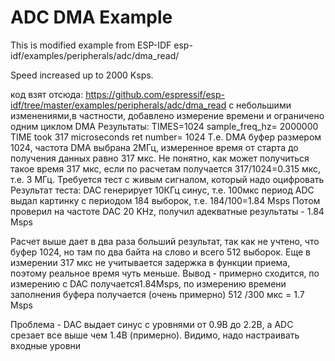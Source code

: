 # ADC DMA Example
This is modified example from ESP-IDF esp-idf/examples/peripherals/adc/dma_read/

Speed increased up to 2000 Ksps. 

код взят отсюда:
https://github.com/espressif/esp-idf/tree/master/examples/peripherals/adc/dma_read
с небольшими изменениями,в частности, добавлено измерение времени и ограничено одним циклом DMA
Результаты:
TIMES=1024  sample_freq_hz= 2000000
TIME took 317 microseconds ret number= 1024
Т.е. DMA буфер размером 1024, частота DMA выбрана 2МГц, измеренное время от старта до получения данных равно 317 мкс. Не понятно, как может получиться такое время 317 мкс, если по расчетам получается 317/1024=0.315 мкс, т.е. 3 МГц. Требуется тест с живым сигналом, который надо оцифровать
Результат теста:
DAC генерирует 10КГц синус, т.е. 100мкс период
ADC выдал картинку с периодом 184 выборок, т.е. 184/100=1.84 Msps
Потом проверил на частоте DAC 20 KHz, 	получил адекватные результаты - 1.84 Msps

Расчет выше дает в два раза больший результат, так как не учтено, что буфер 1024, но там по два байта на слово и всего 512 выборок. Еще в измерении 317 мкс не учитывается задержка в функции приема, поэтому реальное время чуть меньше. 
Вывод - примерно сходится, по измерению с DAC получается1.84Msps, по измерению времени заполнения буфера получается (очень примерно) 512 /300 мкс = 1.7 Msps

Проблема - DAC выдает синус с уровнями от 0.9В до 2.2В, а ADC срезает все выше чем 1.4В (примерно). Видимо, надо настраивать входные уровни


